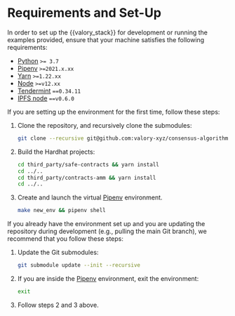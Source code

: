 # Requirements and Set-Up

In order to set up the {{valory_stack}} for development or running the examples provided, ensure that your machine satisfies the following requirements:

- [Python](https://www.python.org/) `>= 3.7`
- [Pipenv](https://pipenv.pypa.io/en/latest/install/) `>=2021.x.xx`
- [Yarn](https://yarnpkg.com/) `>=1.22.xx`
- [Node](https://nodejs.org/) `>=v12.xx`
- [Tendermint](https://docs.tendermint.com/master/introduction/install.html) `==0.34.11`
- [IPFS node](https://docs.ipfs.io/install/command-line/#official-distributions) `==v0.6.0`


If you are setting up the environment for the first time, follow these steps:

1. Clone the repository, and recursively clone the submodules:
      ```bash
      git clone --recursive git@github.com:valory-xyz/consensus-algorithms.git
      ```

2. Build the Hardhat projects:
      ```bash
      cd third_party/safe-contracts && yarn install
      cd ../..
      cd third_party/contracts-amm && yarn install
      cd ../..
      ```

3. Create and launch the virtual [Pipenv](https://pipenv.pypa.io/en/latest/install/) environment.
      ```bash
      make new_env && pipenv shell
      ```

If you already have the environment set up and you are updating the repository during development (e.g., pulling the main Git branch), we recommend that you follow these steps:

1. Update the Git submodules:
      ```bash
      git submodule update --init --recursive
      ```

2. If you are inside the [Pipenv](https://pipenv.pypa.io/en/latest/install/) environment, exit the environment:
      ```bash
      exit
      ```

3. Follow steps 2 and 3 above.

